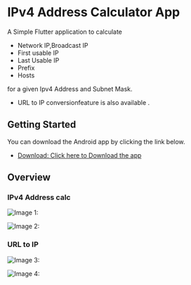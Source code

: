 # IPv4 Address Calculator App

A Simple Flutter application to calculate
- Network IP,Broadcast IP
- First usable IP
- Last Usable IP
- Prefix
- Hosts  
   
for a given Ipv4 Address and Subnet Mask.

- URL to IP conversionfeature  is also available .

## Getting Started

You can download the Android app by clicking the link below.  

- [Download: Click here to Download the  app](https://drive.google.com/file/d/1Rrsbr_6HV1iDp0p10RI1ToIL9l8GCIoW/view?usp=sharing)


## Overview  
  
### IPv4 Address calc



![Image 1: ](scrnshots/scrnshot1.jpg)
  
  
  

![Image 2: ](scrnshots/scrnshot2.jpg)
  
  
### URL to IP  
  
  

![Image 3: ](scrnshots/scrnshot5.jpg)




![Image 4: ](scrnshots/scrnshot4.jpg)
